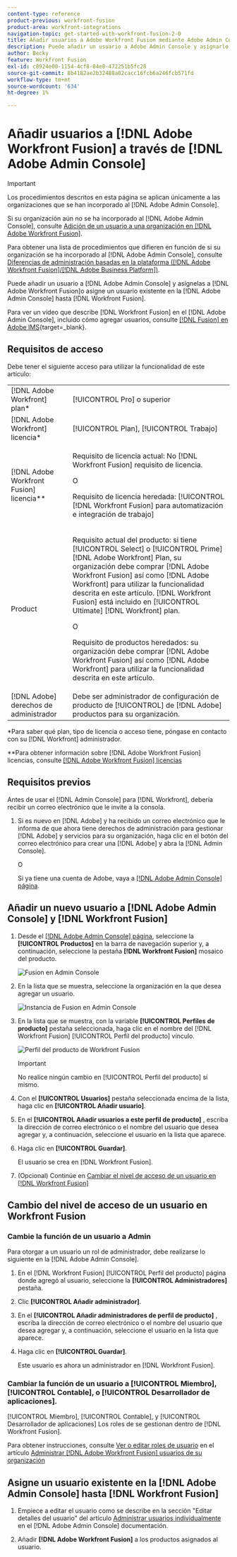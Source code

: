 ```yaml
---
content-type: reference
product-previous: workfront-fusion
product-area: workfront-integrations
navigation-topic: get-started-with-workfront-fusion-2-0
title: Añadir usuarios a Adobe Workfront Fusion mediante Adobe Admin Console
description: Puede añadir un usuario a Adobe Admin Console y asignarlo a Adobe Workfront Fusion o asignar un usuario existente de Adobe Admin Console a Workfront Fusion.
author: Becky
feature: Workfront Fusion
exl-id: c8924e00-1154-4cf8-84e8-472251b5fc28
source-git-commit: 8b4182ae2b32488a02cacc16fcb6a246fcb571fd
workflow-type: tm+mt
source-wordcount: '634'
ht-degree: 1%

---
```


# Añadir usuarios a [!DNL Adobe Workfront Fusion] a través de [!DNL Adobe Admin Console]

>[!IMPORTANT]
>
>Los procedimientos descritos en esta página se aplican únicamente a las organizaciones que se han incorporado al [!DNL Adobe Admin Console].
>
>Si su organización aún no se ha incorporado al [!DNL Adobe Admin Console], consulte [Adición de un usuario a una organización en [!DNL Adobe Workfront Fusion]](../organizations/add-user-to-an-organization.md).
>
>Para obtener una lista de procedimientos que difieren en función de si su organización se ha incorporado al [!DNL Adobe Admin Console], consulte [Diferencias de administración basadas en la plataforma ([!DNL Adobe Workfront Fusion]/[!DNL Adobe Business Platform])](../fusion-in-admin-console/fusion-adobe-admin-console.md).

Puede añadir un usuario a [!DNL Adobe Admin Console] y asígnelas a [!DNL Adobe Workfront Fusion]o asigne un usuario existente en la [!DNL Adobe Admin Console] hasta [!DNL Workfront Fusion].

Para ver un vídeo que describe [!DNL Workfront Fusion] en el [!DNL Adobe Admin Console], incluido cómo agregar usuarios, consulte [[!DNL Fusion] en Adobe IMS](https://video.tv.adobe.com/v/3412464/){target=_blank}.

## Requisitos de acceso

Debe tener el siguiente acceso para utilizar la funcionalidad de este artículo:

<table style="table-layout:auto"> 
 <col> 
 <col> 
 <tbody> 
  <tr> 
   <td role="rowheader">[!DNL Adobe Workfront] plan*</td> 
   <td> <p>[!UICONTROL Pro] o superior</p> </td> 
  </tr> 
  <tr data-mc-conditions=""> 
   <td role="rowheader">[!DNL Adobe Workfront] licencia*</td> 
   <td> <p>[!UICONTROL Plan], [!UICONTROL Trabajo]</p> </td> 
  </tr> 
  <tr> 
   <td role="rowheader">[!DNL Adobe Workfront Fusion] licencia**</td> 
   <td>
   <p>Requisito de licencia actual: No [!DNL Workfront Fusion] requisito de licencia.</p>
   <p>O</p>
   <p>Requisito de licencia heredada: [!UICONTROL [!DNL Workfront Fusion] para automatización e integración de trabajo] </p>
   </td> 
  </tr> 
  <tr> 
   <td role="rowheader">Product</td> 
   <td>
   <p>Requisito actual del producto: si tiene [!UICONTROL Select] o [!UICONTROL Prime] [!DNL Adobe Workfront] Plan, su organización debe comprar [!DNL Adobe Workfront Fusion] así como [!DNL Adobe Workfront] para utilizar la funcionalidad descrita en este artículo. [!DNL Workfront Fusion] está incluido en [!UICONTROL Ultimate] [!DNL Workfront] plan.</p>
   <p>O</p>
   <p>Requisito de productos heredados: su organización debe comprar [!DNL Adobe Workfront Fusion] así como [!DNL Adobe Workfront] para utilizar la funcionalidad descrita en este artículo.</p>
   </td> 
  </tr>
   <tr> 
   <td role="rowheader">[!DNL Adobe] derechos de administrador</td> 
   <td>Debe ser administrador de configuración de producto de [!UICONTROL] de [!DNL Adobe] productos para su organización.</td> 
  </tr>
  </tbody> 
</table>

&#42;Para saber qué plan, tipo de licencia o acceso tiene, póngase en contacto con su [!DNL Workfront] administrador.

&#42;&#42;Para obtener información sobre [!DNL Adobe Workfront Fusion] licencias, consulte [[!DNL Adobe Workfront Fusion] licencias](../../workfront-fusion/get-started/license-automation-vs-integration.md)



## Requisitos previos

Antes de usar el [!DNL Admin Console] para [!DNL Workfront], debería recibir un correo electrónico que le invite a la consola.

1. Si es nuevo en [!DNL Adobe] y ha recibido un correo electrónico que le informa de que ahora tiene derechos de administración para gestionar [!DNL Adobe] y servicios para su organización, haga clic en el botón del correo electrónico para crear una [!DNL Adobe] y abra la [!DNL Admin Console].

   O

   Si ya tiene una cuenta de Adobe, vaya a [[!DNL Adobe Admin Console] página](https://adminconsole.adobe.com/).


## Añadir un nuevo usuario a [!DNL Adobe Admin Console] y [!DNL Workfront Fusion]

1. Desde el [[!DNL Adobe Admin Console] página](https://adminconsole.adobe.com/), seleccione la **[!UICONTROL Productos]** en la barra de navegación superior y, a continuación, seleccione la pestaña **[!DNL Workfront Fusion]** mosaico del producto.

   ![Fusion en Admin Console](assets/fusion-product-admin-console.png)

1. En la lista que se muestra, seleccione la organización en la que desea agregar un usuario.

   ![Instancia de Fusion en Admin Console](assets/fusion-instances-admin-console.png)

1. En la lista que se muestra, con la variable **[!UICONTROL Perfiles de producto]** pestaña seleccionada, haga clic en el nombre del [!DNL Workfront Fusion] [!UICONTROL Perfil del producto] vínculo.

   ![Perfil del producto de Workfront Fusion](../../administration-and-setup/add-users/create-and-manage-users/assets/prod-profile-1.png)

   >[!IMPORTANT]
   >
   > No realice ningún cambio en [!UICONTROL Perfil del producto] sí mismo.

1. Con el **[!UICONTROL Usuarios]** pestaña seleccionada encima de la lista, haga clic en **[!UICONTROL Añadir usuario]**.

1. En el **[!UICONTROL Añadir usuarios a este perfil de producto]** , escriba la dirección de correo electrónico o el nombre del usuario que desea agregar y, a continuación, seleccione el usuario en la lista que aparece.

1. Haga clic en **[!UICONTROL Guardar]**.

   El usuario se crea en [!DNL Workfront Fusion].

   <!--
    >[!IMPORTANT]
    >
    > Do not make any changes to the Product Profile itself.
    -->

1. (Opcional) Continúe en [Cambiar el nivel de acceso de un usuario en [!DNL Workfront Fusion]](#change-a-users-access-level-in-workfront-fusion)

## Cambio del nivel de acceso de un usuario en Workfront Fusion

### Cambie la función de un usuario a Admin

Para otorgar a un usuario un rol de administrador, debe realizarse lo siguiente en la [!DNL Adobe Admin Console].

1. En el [!DNL Workfront Fusion] [!UICONTROL Perfil del producto] página donde agregó al usuario, seleccione la **[!UICONTROL Administradores]** pestaña.

1. Clic **[!UICONTROL Añadir administrador]**.

1. En el **[!UICONTROL Añadir administradores de perfil de producto]** , escriba la dirección de correo electrónico o el nombre del usuario que desea agregar y, a continuación, seleccione el usuario en la lista que aparece.

1. Haga clic en **[!UICONTROL Guardar]**.

   Este usuario es ahora un administrador en [!DNL Workfront Fusion].

### Cambiar la función de un usuario a [!UICONTROL Miembro], [!UICONTROL Contable], o [!UICONTROL Desarrollador de aplicaciones].

[!UICONTROL Miembro], [!UICONTROL Contable], y [!UICONTROL Desarrollador de aplicaciones] Los roles de se gestionan dentro de [!DNL Workfront Fusion].

Para obtener instrucciones, consulte [Ver o editar roles de usuario](../organizations/manage-fusion-users.md#view-or-edit-user-roles) en el artículo [Administrar [!DNL Adobe Workfront Fusion] usuarios de su organización](../organizations/manage-fusion-users.md)

## Asigne un usuario existente en la [!DNL Adobe Admin Console] hasta [!DNL Workfront Fusion]

1. Empiece a editar el usuario como se describe en la sección &quot;Editar detalles del usuario&quot; del artículo [Administrar usuarios individualmente](https://helpx.adobe.com/enterprise/using/manage-users-individually.html) en el [!DNL Adobe Admin Console] documentación.

1. Añadir **[!DNL Adobe Workfront Fusion]** a los productos asignados al usuario.
